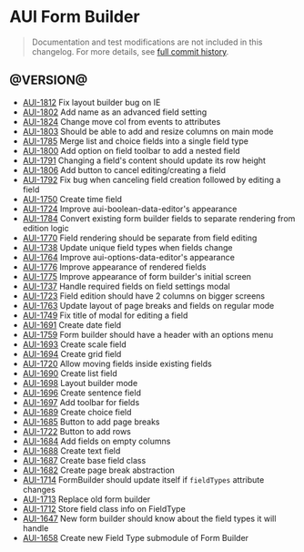 # AUI Form Builder

> Documentation and test modifications are not included in this changelog. For more details, see [full commit history](https://github.com/liferay/alloy-ui/commits/master/src/aui-form-builder).

## @VERSION@
* [AUI-1812](https://issues.liferay.com/browse/AUI-1812) Fix layout builder bug on IE
* [AUI-1802](https://issues.liferay.com/browse/AUI-1802) Add name as an advanced field setting
* [AUI-1824](https://issues.liferay.com/browse/AUI-1824) Change move col from events to attributes
* [AUI-1803](https://issues.liferay.com/browse/AUI-1803) Should be able to add and resize columns on main mode
* [AUI-1785](https://issues.liferay.com/browse/AUI-1785) Merge list and choice fields into a single field type
* [AUI-1800](https://issues.liferay.com/browse/AUI-1800) Add option on field toolbar to add a nested field
* [AUI-1791](https://issues.liferay.com/browse/AUI-1791) Changing a field's content should update its row height
* [AUI-1806](https://issues.liferay.com/browse/AUI-1806) Add button to cancel editing/creating a field
* [AUI-1792](https://issues.liferay.com/browse/AUI-1792) Fix bug when canceling field creation followed by editing a field
* [AUI-1750](https://issues.liferay.com/browse/AUI-1750) Create time field
* [AUI-1724](https://issues.liferay.com/browse/AUI-1724) Improve aui-boolean-data-editor's appearance
* [AUI-1784](https://issues.liferay.com/browse/AUI-1784) Convert existing form builder fields to separate rendering from edition logic
* [AUI-1770](https://issues.liferay.com/browse/AUI-1770) Field rendering should be separate from field editing
* [AUI-1738](https://issues.liferay.com/browse/AUI-1738) Update unique field types when fields change
* [AUI-1764](https://issues.liferay.com/browse/AUI-1764) Improve aui-options-data-editor's appearance
* [AUI-1776](https://issues.liferay.com/browse/AUI-1776) Improve appearance of rendered fields
* [AUI-1775](https://issues.liferay.com/browse/AUI-1775) Improve appearance of form builder's initial screen
* [AUI-1737](https://issues.liferay.com/browse/AUI-1737) Handle required fields on field settings modal
* [AUI-1723](https://issues.liferay.com/browse/AUI-1723) Field edition should have 2 columns on bigger screens
* [AUI-1763](https://issues.liferay.com/browse/AUI-1763) Update layout of page breaks and fields on regular mode
* [AUI-1749](https://issues.liferay.com/browse/AUI-1749) Fix title of modal for editing a field
* [AUI-1691](https://issues.liferay.com/browse/AUI-1691) Create date field
* [AUI-1759](https://issues.liferay.com/browse/AUI-1759) Form builder should have a header with an options menu
* [AUI-1693](https://issues.liferay.com/browse/AUI-1693) Create scale field
* [AUI-1694](https://issues.liferay.com/browse/AUI-1694) Create grid field
* [AUI-1720](https://issues.liferay.com/browse/AUI-1720) Allow moving fields inside existing fields
* [AUI-1690](https://issues.liferay.com/browse/AUI-1690) Create list field
* [AUI-1698](https://issues.liferay.com/browse/AUI-1698) Layout builder mode
* [AUI-1696](https://issues.liferay.com/browse/AUI-1696) Create sentence field
* [AUI-1697](https://issues.liferay.com/browse/AUI-1697) Add toolbar for fields
* [AUI-1689](https://issues.liferay.com/browse/AUI-1689) Create choice field
* [AUI-1685](https://issues.liferay.com/browse/AUI-1685) Button to add page breaks
* [AUI-1722](https://issues.liferay.com/browse/AUI-1722) Button to add rows
* [AUI-1684](https://issues.liferay.com/browse/AUI-1684) Add fields on empty columns
* [AUI-1688](https://issues.liferay.com/browse/AUI-1688) Create text field
* [AUI-1687](https://issues.liferay.com/browse/AUI-1687) Create base field class
* [AUI-1682](https://issues.liferay.com/browse/AUI-1682) Create page break abstraction
* [AUI-1714](https://issues.liferay.com/browse/AUI-1714) FormBuilder should update itself if `fieldTypes` attribute changes
* [AUI-1713](https://issues.liferay.com/browse/AUI-1713) Replace old form builder
* [AUI-1712](https://issues.liferay.com/browse/AUI-1712) Store field class info on FieldType
* [AUI-1647](https://issues.liferay.com/browse/AUI-1647) New form builder should know about the field types it will handle
* [AUI-1658](https://issues.liferay.com/browse/AUI-1658) Create new Field Type submodule of Form Builder
